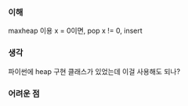 ### 이해

maxheap 이용
x = 0이면, pop
x != 0, insert

### 생각

파이썬에 heap 구현 클래스가 있었는데 이걸 사용해도 되나?

### 어려운 점
